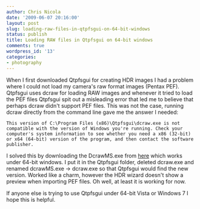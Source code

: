 ```yaml
---
author: Chris Nicola
date: '2009-06-07 20:16:00'
layout: post
slug: loading-raw-files-in-qtpfsgui-on-64-bit-windows
status: publish
title: Loading RAW files in Qtpfsgui on 64-bit windows
comments: true
wordpress_id: '13'
categories:
- photography
---
```


When I first downloaded Qtpfsgui for creating HDR images I had a problem where I could not load my camera's raw format images (Pentax PEF). Qtpfsgui uses dcraw for loading RAW images and whenever it tried to load the PEF files Qtpfsgui spit out a misleading error that led me to believe that perhaps dcraw didn't support PEF files. This was not the case, running dcraw directly from the command line gave me the answer I needed: 

`This version of C:\Program Files (x86)\Qtpfsgui\dcraw.exe is not compatible with the version of Windows you're running. Check your computer's system information to see whether you need a x86 (32-bit) or x64 (64-bit) version of the program, and then contact the software publisher.`

I solved this by downloading the DcrawMS.exe from [here][1] which works under 64-bit windows. I put it in the Qtpfsgui folder, deleted dcraw.exe and renamed dcrawMS.exe -> dcraw.exe so that Qtpfsgui would find the new version. Worked like a charm, however the HDR wizard doesn't show a preview when importing PEF files. Oh well, at least it is working for now. 

If anyone else is trying to use Qtpfsgui under 64-bit Vista or Windows 7 I hope this is helpful.

   [1]: http://www.insflug.org/raw/Downloads/

